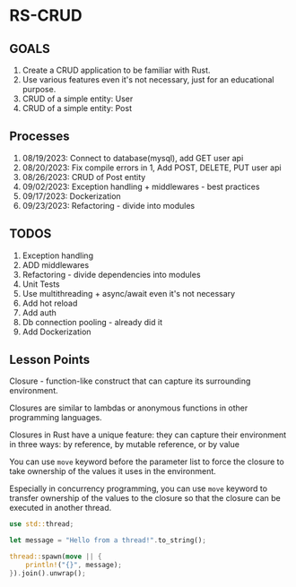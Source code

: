 # RS-CRUD

## GOALS
1. Create a CRUD application to be familiar with Rust.
2. Use various features even it's not necessary, just for an educational purpose.
3. CRUD of a simple entity: User
4. CRUD of a simple entity: Post



## Processes
1. 08/19/2023: Connect to database(mysql), add GET user api
2. 08/20/2023: Fix compile errors in 1, Add POST, DELETE, PUT user api
3. 08/26/2023: CRUD of Post entity
4. 09/02/2023: Exception handling + middlewares - best practices
5. 09/17/2023: Dockerization
6. 09/23/2023: Refactoring - divide into modules



## TODOS
1. Exception handling
2. ADD middlewares
3. Refactoring - divide dependencies into modules
4. Unit Tests
5. Use multithreading + async/await even it's not necessary
6. Add hot reload
7. Add auth
8. Db connection pooling - already did it
9. Add Dockerization



## Lesson Points

Closure - function-like construct that can capture its surrounding environment. 

Closures are similar to lambdas or anonymous functions in other programming languages. 

Closures in Rust have a unique feature: they can capture their environment in three ways: by reference, by mutable reference, or by value

You can use `move` keyword before the parameter list to force the closure to take ownership of the values it uses in the environment.

Especially in concurrency programming, you can use `move` keyword to transfer ownership of the values to the closure so that the closure can be executed in another thread.

```rust
use std::thread;

let message = "Hello from a thread!".to_string();

thread::spawn(move || {
    println!("{}", message);
}).join().unwrap();
```


